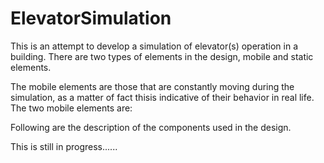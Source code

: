# ElevatorSimulation

This is an attempt to develop a simulation of elevator(s) operation in a building. There are two types of elements in the design, mobile and static elements.

The mobile elements are those that are constantly moving during the simulation, as a matter of fact thisis indicative of their behavior in real life. The two mobile elements are:




Following are the description of the components used in the design.



This is still in progress......
